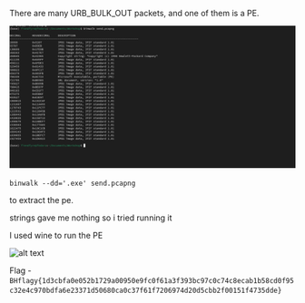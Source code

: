 There are many URB_BULK_OUT packets, and one of them is a PE.

![alt text](image-1.png)

```binwalk --dd='.exe' send.pcapng```

to extract the pe.

strings gave me nothing so i tried running it

I used wine to run the PE 

![alt text](image-2.png)

Flag - ```BHflagy{1d3cbfa0e052b1729a00950e9fc0f61a3f393bc97c0c74c8ecab1b58cd0f95c32e4c970bdfa6e23371d50680ca0c37f61f7206974d20d5cbb2f00151f4735dde}```

